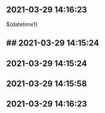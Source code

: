  ## 2021-03-29 14:16:23  
${datetime1}
##  ## 2021-03-29 14:15:24  

## 2021-03-29 14:15:24
## 2021-03-29 14:15:58
## 2021-03-29 14:16:23
